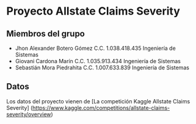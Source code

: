 # Proyecto Allstate Claims Severity
## Miembros del grupo

- Jhon Alexander Botero Gómez C.C. 1.038.418.435 Ingeniería de Sistemas
- Giovani Cardona Marín C.C. 1.035.913.434 Ingeniería de Sistemas
- Sebastián Mora Piedrahita C.C. 1.007.633.839 Ingeniería de Sistemas

## Datos

Los datos del proyecto vienen de [La competición Kaggle Allstate Claims Severity] (https://www.kaggle.com/competitions/allstate-claims-severity/overview)    
